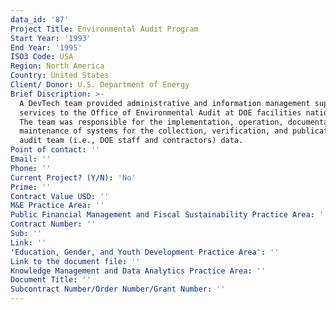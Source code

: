 ```yaml
---
data_id: '87'
Project Title: Environmental Audit Program
Start Year: '1993'
End Year: '1995'
ISO3 Code: USA
Region: North America
Country: United States
Client/ Donor: U.S. Department of Energy
Brief Discription: >-
  A DevTech team provided administrative and information management support
  services to the Office of Environmental Audit at DOE facilities nationwide.
  The team was responsible for the implementation, operation, documentation, and
  maintenance of systems for the collection, verification, and publication of
  audit team (i.e., DOE staff and contractors) data.
Point of contact: ''
Email: ''
Phone: ''
Current Project? (Y/N): 'No'
Prime: ''
Contract Value USD: ''
M&E Practice Area: ''
Public Financial Management and Fiscal Sustainability Practice Area: ''
Contract Number: ''
Sub: ''
Link: ''
'Education, Gender, and Youth Development Practice Area': ''
Link to the document file: ''
Knowledge Management and Data Analytics Practice Area: ''
Document Title: ''
Subcontract Number/Order Number/Grant Number: ''
---
```

